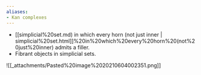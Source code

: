```yaml
---
aliases:
- Kan complexes
---
```















-   [[simplicial%20set.md) in which every horn (not just inner | simplicial%20set.html]]%20in%20which%20every%20horn%20(not%20just%20inner) admits a filler.
-   Fibrant objects in simplicial sets.

![[_attachments/Pasted%20image%2020210604002351.png]]
